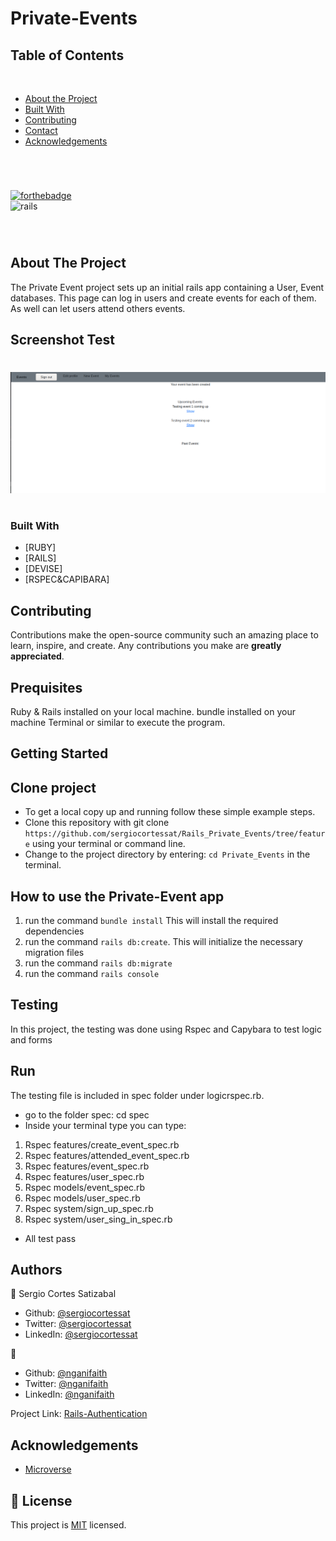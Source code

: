 # Private-Events

## Table of Contents
  <br />

* [About the Project](#about-the-project)
* [Built With](#built-with)
* [Contributing](#contributing)
* [Contact](#authors)
* [Acknowledgements](#acknowledgements) 

#
<br />

[![forthebadge](https://forthebadge.com/images/badges/made-with-ruby.svg)](https://forthebadge.com) </br>
![rails](https://img.shields.io/badge/Ruby_on_Rails-CC0000?style=for-the-badge&logo=ruby-on-rails&logoColor=white)

<br />

#


<!-- ABOUT THE PROJECT   -->
## About The Project

The Private Event project sets up an initial rails app containing a User, Event databases. This page can log in users and create events for each of them. As well can let users attend others events.

## Screenshot Test
#
<p align="center">
  <img height="auto" src="Screenshot.png">
</p>

#

### Built With

* [RUBY]
* [RAILS]
* [DEVISE]
* [RSPEC&CAPIBARA]

## Contributing

Contributions make the open-source community such an amazing place to learn, inspire, and create. Any contributions you make are **greatly appreciated**.

## Prequisites

Ruby & Rails installed on your local machine.
bundle installed on your machine
Terminal or similar to execute the program.


## Getting Started


## Clone project

- To get a local copy up and running follow these simple example steps.
- Clone this repository with git clone ```https://github.com/sergiocortessat/Rails_Private_Events/tree/feature``` using your terminal or command line.
- Change to the project directory by entering: ```cd Private_Events``` in the terminal.


## How to use the Private-Event app
1. run the command ```bundle install```   This will install the required dependencies
2. run the command ```rails db:create```. This will initialize the necessary migration files
3. run the command ```rails db:migrate``` 
4. run the command ```rails console```


## Testing

In this project, the testing was done using Rspec and Capybara to test logic and forms


## Run
The testing file is included in spec folder under logicrspec.rb.
- go to the folder spec: cd spec
- Inside your terminal type you can type: 

1. Rspec features/create_event_spec.rb
2. Rspec features/attended_event_spec.rb
3. Rspec features/event_spec.rb
4. Rspec features/user_spec.rb
5. Rspec models/event_spec.rb
6. Rspec models/user_spec.rb
7. Rspec system/sign_up_spec.rb
8. Rspec system/user_sing_in_spec.rb

- All test pass

## Authors

👤 Sergio Cortes Satizabal

- Github: [@sergiocortessat](https://github.com/sergiocortessat)
- Twitter: [@sergiocortessat](https://twitter.com/sergiocortessat)
- LinkedIn: [@sergiocortessat](www.linkedin.com/in/sergio-cortes-satizabal-3b452194)

👤 

- Github: [@nganifaith](https://github.com/nganifaith)
- Twitter: [@nganifaith](https://twitter.com/Bright_Ngani)
- LinkedIn: [@nganifaith](https://www.linkedin.com/in/ngani-faith/)


Project Link: [Rails-Authentication](https://github.com/sergiocortessat/Rails_Private_Events/issues/2)


<!-- ACKNOWLEDGEMENTS -->
## Acknowledgements

* [Microverse](https://www.microverse.org/)

## 📝 License

This project is [MIT](https://github.com/sergiocortessat/sergiocortessat/blob/main/LICENSE) licensed.


